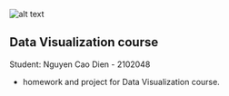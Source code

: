 ![alt text](https://ttu.edu.vn/wp-content/uploads/2017/09/logo-ttuEN123.png)

## Data Visualization course

Student: Nguyen Cao Dien - 2102048

- homework and project for Data Visualization course.
